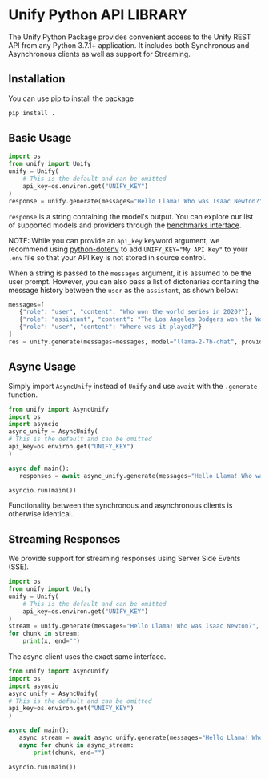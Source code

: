 # Unify Python API LIBRARY
The Unify Python Package provides convenient access to the Unify REST API from any Python 3.7.1+ application.
It includes both Synchronous and Asynchronous clients as well as support for Streaming.

## Installation
You can use pip to install the package
```bash
pip install .
```

## Basic Usage
```python
import os
from unify import Unify
unify = Unify(
    # This is the default and can be omitted
    api_key=os.environ.get("UNIFY_KEY")
)
response = unify.generate(messages="Hello Llama! Who was Isaac Newton?", model="llama-2-13b-chat", provider="anyscale")
```
`response` is a string containing the model's output. You can explore our list of supported models and providers through the [benchmarks interface](https://unify.ai/hub).


NOTE: While you can provide an `api_key` keyword argument,
we recommend using [python-dotenv](https://pypi.org/project/python-dotenv/)
to add `UNIFY_KEY="My API Key"` to your `.env` file
so that your API Key is not stored in source control.


 When a string is passed to the `messages` argument, it is assumed to be the user prompt. However, you can also pass a list of dictonaries containing the message history between
 the `user` as the `assistant`, as shown below:

 ```python
 messages=[
    {"role": "user", "content": "Who won the world series in 2020?"},
    {"role": "assistant", "content": "The Los Angeles Dodgers won the World Series in 2020."},
    {"role": "user", "content": "Where was it played?"}
]
res = unify.generate(messages=messages, model="llama-2-7b-chat", provider="anyscale")
 ```

## Async Usage
 Simply import `AsyncUnify` instead of `Unify` and use `await` with the `.generate` function.

 ```python
from unify import AsyncUnify
import os
import asyncio
async_unify = AsyncUnify(
# This is the default and can be omitted
api_key=os.environ.get("UNIFY_KEY")
)

async def main():
    responses = await async_unify.generate(messages="Hello Llama! Who was Isaac Newton?", model="llama-2-13b-chat", provider="anyscale")

asyncio.run(main())
```

Functionality between the synchronous and asynchronous clients is otherwise identical.

## Streaming Responses

We provide support for streaming responses using Server Side Events (SSE).

```python
import os
from unify import Unify
unify = Unify(
    # This is the default and can be omitted
    api_key=os.environ.get("UNIFY_KEY")
)
stream = unify.generate(messages="Hello Llama! Who was Isaac Newton?", model="llama-2-13b-chat", provider="anyscale", stream=True)
for chunk in stream:
    print(x, end="")
```


The async client uses the exact same interface.
 ```python
from unify import AsyncUnify
import os
import asyncio
async_unify = AsyncUnify(
# This is the default and can be omitted
api_key=os.environ.get("UNIFY_KEY")
)

async def main():
    async_stream = await async_unify.generate(messages="Hello Llama! Who was Isaac Newton?", model="llama-2-13b-chat", provider="anyscale", stream=True)
    async for chunk in async_stream:
        print(chunk, end="")

asyncio.run(main())
```
